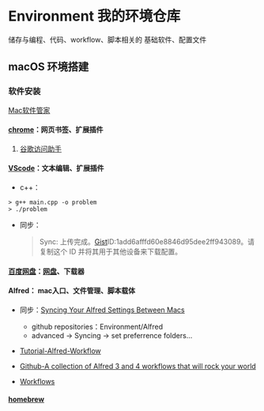 # Environment 我的环境仓库

储存与编程、代码、workflow、脚本相关的
基础软件、配置文件

## macOS 环境搭建

### 软件安装

[Mac软件管家](https://mp.weixin.qq.com/s/mVxJYiGrfselJx1b9XdvYw)

#### [chrome](https://www.google.cn/chrome/index.html)：网页书签、扩展插件

1. [谷歌访问助手](https://www.crx4chrome.com/crx/49307/)

#### [VScode](https://code.visualstudio.com/)：文本编辑、扩展插件

* c++：

```shell
> g++ main.cpp -o problem
> ./problem
```

* 同步：
  > Sync: 上传完成。[Gist](https://gist.github.com/mine)ID:1add6afffd60e8846d95dee2ff943089。请复制这个 ID 并将其用于其他设备来下载配置。

#### [百度网盘](http://pan.baidu.com/download#pan)：[网盘](https://pan.baidu.com/disk/home?#/all?path=%2F&vmode=list)、下载器

#### Alfred： mac入口、文件管理、脚本载体

* 同步：[Syncing Your Alfred Settings Between Macs](https://www.alfredapp.com/help/advanced/sync/)
  * github repositories：Environment/Alfred
  * advanced -> Syncing -> set preferrence folders...

* [Tutorial-Alfred-Workflow](http://www.deanishe.net/alfred-workflow/tutorial.html)
* [Github-A collection of Alfred 3 and 4 workflows that will rock your world](https://github.com/zenorocha/alfred-workflows)
* [Workflows](https://www.alfredapp.com/help/workflows/)

#### [homebrew](https://brew.sh/)
